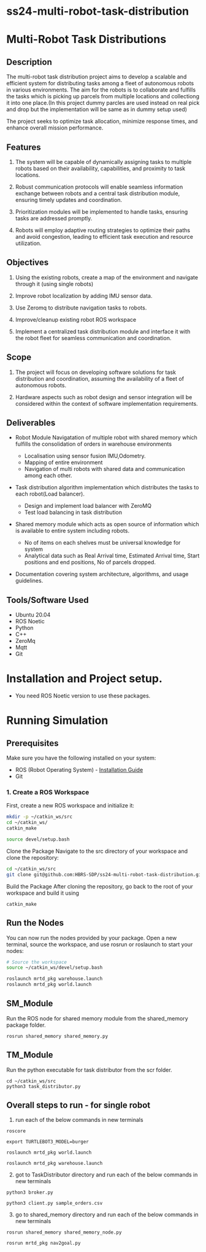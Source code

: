 # ss24-multi-robot-task-distribution

# Multi-Robot Task Distributions

## Description

The multi-robot task distribution project aims to develop a scalable and efficient system for distributing tasks among a fleet of autonomous robots in various environments. The aim for the robots is to collaborate and fulfills the tasks which is picking up parcels from multiple locations and collectiong it into one place.(In this project dummy parcles are used instead on real pick and drop but the implementation will be same as in dummy setup used)

The project seeks to optimize task allocation, minimize response times, and enhance overall mission performance.

## Features

1. The system will be capable of dynamically assigning tasks to multiple robots based on their availability, capabilities, and proximity to task locations.

2.  Robust communication protocols will enable seamless information exchange between robots and a central task distribution module, ensuring timely updates and coordination.

3. Prioritization modules will be implemented to handle  tasks, ensuring  tasks are addressed promptly.

4. Robots will employ adaptive routing strategies to optimize their paths and avoid congestion, leading to efficient task execution and resource utilization.


## Objectives
1. Using the existing robots, create a map of the environment and navigate through it (using single robots)

2. Improve robot localization by adding IMU sensor data.

3. Use Zeromq to distribute navigation tasks to robots.

4. Improve/cleanup existing robot ROS workspace

5. Implement a centralized task distribution module and interface it with the robot fleet for seamless communication and coordination.

## Scope 

1. The project will focus on developing software solutions for task distribution and coordination, assuming the availability of a fleet of autonomous robots.

2. Hardware aspects such as robot design and sensor integration will be considered within the context of software implementation requirements.

## Deliverables

* Robot Module
Navigatation of multiple robot with shared memory which fulfills the consolidation of orders in warehouse environments

    * Localisation using sensor fusion IMU,Odometry.
    * Mapping of entire environment 
    * Navigation of multi robots with shared data and communication among each other. 


* Task distribution algorithm implementation which distributes the tasks to each robot(Load balancer).
    
    * Design and implement load balancer with ZeroMQ
    * Test load balancing in task distribution

      


* Shared memory module which acts as open source of information which is available to entire system including robots.
    * No of items on each shelves must be universal knowledge for system
    * Analytical data such as Real Arrival time, Estimated Arrival time, Start positions and end positions, No of parcels dropped.


* Documentation covering system architecture, algorithms, and usage guidelines.


## Tools/Software Used
 * Ubuntu 20.04
 * ROS Noetic
 * Python
 * C++
 * ZeroMq
 * Mqtt
 * Git


 # Installation and Project setup.

 * You need ROS Noetic version to use these packages.

# Running Simulation

## Prerequisites

Make sure you have the following installed on your system:
- ROS (Robot Operating System) - [Installation Guide](http://wiki.ros.org/ROS/Installation)
- Git

### 1. Create a ROS Workspace

First, create a new ROS workspace and initialize it:

```bash
mkdir -p ~/catkin_ws/src
cd ~/catkin_ws/
catkin_make

source devel/setup.bash

```
Clone the Package
Navigate to the src directory of your workspace and clone the repository:
```bash
cd ~/catkin_ws/src
git clone git@github.com:HBRS-SDP/ss24-multi-robot-task-distribution.git
```
Build the Package
After cloning the repository, go back to the root of your workspace and build it using 
```
catkin_make
```
## Run the Nodes
You can now run the nodes provided by your package. Open a new terminal, source the workspace, and use rosrun or roslaunch to start your nodes:

```bash
# Source the workspace
source ~/catkin_ws/devel/setup.bash

roslaunch mrtd_pkg warehouse.launch
roslaunch mrtd_pkg world.launch
```

## SM_Module
Run the ROS node for shared memory module from the shared_memory package folder. 
```
rosrun shared_memory shared_memory.py
```
## TM_Module
Run the python executable for task distributor from the scr folder.
```
cd ~/catkin_ws/src
python3 task_distributor.py
```

## Overall steps to run - for single robot

1. run each of the below commands in new terminals
```
roscore
```
```
export TURTLEBOT3_MODEL=burger
```
```
roslaunch mrtd_pkg world.launch
```
```
roslaunch mrtd_pkg warehouse.launch
```
2. got to TaskDistributor directory and run each of the below commands in new terminals
```
python3 broker.py
```
```
python3 client.py sample_orders.csv
```
3. go to shared_memory directory and run each of the below commands in new terminals
```
rosrun shared_memory shared_memory_node.py
```
```
rosrun mrtd_pkg nav2goal.py
``` 

